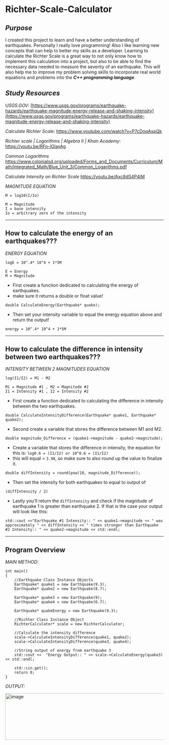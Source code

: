 # Richter-Scale-Calculator

_Purpose_
-----------------------------------------------------------------------------------------------------------------
I created this project to learn and have a better understanding of earthquakes. Personally I really love programming! Also I like learning new concepts that can help to better my skills as a developer. Learning to calculate the Richter Scale is a great way to not only know how to implement this calculation into a project, but also to be able to find the necessary data needed to measure the severity of an earthquake. This will also help me to improve my problem solving skills to incorporate real world equations and problems into the **_C++ programming language_**.

_Study Resources_
-----------------------------------------------------------------------------------------------------------------
_USGS.GOV_:
[https://www.usgs.gov/programs/earthquake-hazards/earthquake-magnitude-energy-release-and-shaking-intensity](https://www.usgs.gov/programs/earthquake-hazards/earthquake-magnitude-energy-release-and-shaking-intensity)

_Calculate Richter Scale_:
https://www.youtube.com/watch?v=P7cDoqAspQk

_Richter scale | Logarithms | Algebra II | Khan Academy_:
https://youtu.be/RFn-IGlayAg

_Common Logarithms_
https://www.colonialsd.org/uploaded/Forms_and_Documents/Curriculum/Math/Integrated_Math/Blue_Unit_3/Common_Logarithms.pdf

_Calculate Intensity on Richter Scale_
https://youtu.be/Axc8dS4P4iM

_MAGNITUDE EQUATION_

``` M = log10(I/Io) ```
```
M = Magnitude
I = base intensity
Io = arbitrary zero of the intensity
```

-----------------------------------------------------------------------------------------------------------------
How to calculate the energy of an earthquakes???
-----------------------------------------------------------------------------------------------------------------
_ENERGY EQUATION_

``` logE = 10^.4* 10^4 + 1*5M ```
```
E = Energy
M = Magnitude 
```

- First create a function dedicated to calculating the energy of earthquakes.
- make sure it returns a double or float value!

```double CalculateEnergy(Earthquake* quake);```

- Then set your intensity variable to equal the energy equation above and return the output!

```energy = 10^.4* 10^4 + 1*5M```

-----------------------------------------------------------------------------------------------------------------
How to calculate the difference in intensity between two earthquakes???
-----------------------------------------------------------------------------------------------------------------
_INTENSITY BETWEEN 2 MAGNITUDES EQUATION_

``` log(I1/I2) = M1 - M2 ```
```
M1 = Magnitude #1 , M2 = Magnitude #2
I1 = Intensity #1 , I2 = Intensity #2
```

- First create a function dedicated to calculating the difference in intensity between the two earthquakes.

```double CalculateIntensityDifference(Earthquake* quake1, Earthquake* quake2);```

- Second create a variable that stores the difference between M1 and M2.

```double magnitude_Difference = (quake1->magnitude - quake2->magnitude);```

- Create a variable that stores the difference in intensity, the equation for this is: ```log0.6 = (I1/I2) or 10^0.6 = (I1/I2)```
- this will equal = ```3.98```, so make sure to also round up the value to finalize it.

```double diffIntensity = round(pow(10, magnitude_Difference));```

- Then set the intensity for both earthquakes to equal to output of 

```(diffIntensity / 2)```

- Lastly you’ll return the ```diffIntensity``` and check if the magnitude of earthquake 1 is greater than earthquake 2. If that is the case your output will look like this:

```std::cout <<"Earthquake #1 Intensity:: " << quake1->magnitude << " was approximately " << diffIntensity << " times stronger than Earthquake #2 Intensity:: " << quake2->magnitude << std::endl;``` 

-----------------------------------------------------------------------------------------------------------------
Program Overview
-----------------------------------------------------------------------------------------------------------------

_MAIN METHOD:_
```
int main()
{
    //Earthquake Class Instance Objects
    Earthquake* quake1 = new Earthquake(9.3);
    Earthquake* quake2 = new Earthquake(8.7);

    Earthquake* quake3 = new Earthquake(9);
    Earthquake* quake4 = new Earthquake(6.7);

    Earthquake* quakeEnergy = new Earthquake(9.3);

    //Richter Class Instance Object
    RichterCalculator* scale = new RichterCalculator;

    //Calculate the intensity difference
    scale->CalculateIntensityDifference(quake1, quake2);
    scale->CalculateIntensityDifference(quake3, quake4);

    //String output of energy from earthquake 3
    std::cout <<  "Energy Output:: " << scale->CalculateEnergy(quake3) << std::endl;

    std::cin.get();
    return 0;
}
```

_OUTPUT:_

<img width="1108" height="148" alt="image" src="https://github.com/user-attachments/assets/0f942a0e-6eb1-4f59-bcde-82697ef1c811" />
